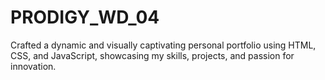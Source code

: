 # PRODIGY_WD_04
Crafted a dynamic and visually captivating personal portfolio using HTML, CSS, and JavaScript, showcasing my skills, projects, and passion for innovation.
